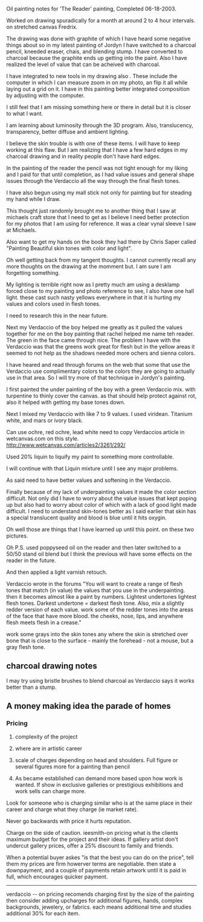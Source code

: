 Oil painting notes for 'The Reader' painting, Completed 06-18-2003.

Worked on drawing spuradically for a month at around 2 to 4 hour intervals. on stretched canvas Fredrix.

The drawing was done with graphite of which I have heard some negative things about so in my latest painting of Jordyn I have switched to a charcoal pencil, kneeded eraser, chais, and blending stump. I have converted to charcoal because the graphite ends up getting into the paint. Also I have realized the level of value that can be acheived with charcoal.

I have integrated to new tools in my drawing also . These include the computer in which I can measure zoom in on my photo, an flip it all while laying out a grid on it. I have in this painting better integrated composition by adjusting with the computer.

I still feel that I am missing something here or there in detail but it is closer to what I want.

I am learning about luminosity through the 3D program. Also, translucency, transparency, better diffuse and ambient lighting.

I believe the skin trouble is with one of these items. I will have to keep working at this flaw. But I am realizing that I have a few hard edges in my charcoal drawing and in reality people don't have hard edges.

In the painting of the reader the pencil was not tight enough for my liking and I paid for that until completion, as I had value issues and general shape issues through the Verdaccio all the way through the final flesh tones.

I have also begun using my mall stick not only for painting but for steading my hand while I draw.

This thought just randomly brought me to another thing that I saw at michaels craft store that I need to get as I believe I need better protection for my photos that I am using for reference. It was a clear vynal sleeve I saw at Michaels.

Also want to get my hands on the book they had there by Chris Saper called "Painting Beautiful skin tones with color and light".

Oh well getting back from my tangent thoughts. I cannot currently recall any more thoughts on the drawing at the momment but. I am sure I am forgetting something.

My lighting is terrible right now as I pretty much am using a desklamp forced close to my painting and photo reference to see, I also have one hall light. these cast such nasty yellows everywhere in that it is hurting my values and colors used in flesh tones.

I need to research this in the near future.

Next my Verdaccio of the boy helped me greatly as it pulled the values together for me on the boy painting that rachel helped me name teh reader. The green in the face came through nice. The problem I have with the Verdaccio was that the greens work great for flesh but in the yellow areas it seemed to not help as the shadows needed more ochers and sienna colors.

I have heared and read through forums on the web that some that use the Verdaccio use complimentary colors to the colors they are going to actually use in that area. So I will try more of that technique in Jordyn's painting.

I first painted the under painting of the boy with a green Verdaccio mix. with turpentine to thinly cover the canvas. as that should help protect against rot, also it helped with getting my base tones down.

Next I mixed my Verdaccio with like 7 to 9 values. I used viridean. Titanium white, and mars or ivory black.

Can use ochre, red ochre, lead white need to copy Verdaccios article in wetcanvas.com on this style. http://www.wetcanvas.com/articles2/3261/292/

Used 20% liquin to liquify my paint to something more controllable.

I will continue with that Liquin mixture until I see any major problems.

As said need to have better values and softening in the Verdaccio.

Finally because of my lack of underpainting values it made the color section difficult. Not only did I have to worry about the value issues that kept poping up but also had to worry about color of which with a lack of good light made difficult. I need to understand skin-tones better as I said earlier that skin has a special translucent quality and blood is blue until it hits oxygin.

Oh well those are things that I have learned up until this point. on these two pictures.

Oh P.S. used poppyseed oil on the reader and then later switched to a 50/50 stand oil blend but I think the previous will have some effects on the reader in the future.

And then applied a light varnish retouch.

Verdaccio wrote in the forums "You will want to create a range of flesh tones that match (in value) the values that you use in the underpainting. then it becomes almost like a paint by numbers. Lightest undertones lightest flesh tones. Darkest undertone =  darkest flesh tone. Also, mix a slightly redder version of each value. work some of the redder tones into the areas of the face that have more blood. the cheeks, nose, lips, and anywhere flesh meets flesh in a crease."

work some grays into the skin tones any where the skin is stretched over bone that is close to the surface - mainly the forehead - not a mouse, but a gray flesh tone.

## charcoal drawing notes

I may try using bristle brushes to blend charcoal as Verdaccio says it works better than a stump.

## A money making idea the parade of homes

### Pricing
1. complexity of the project
2. where are in artistic career

1. scale of charges depending on head and shoulders. Full figure or several figures more for a painting than pencil
2. As became established can demand more based upon how work is wanted. If show in exclusive galleries or prestigious exhibitions and work sells can charge more.

Look for someone who is charging similar who is at the same place in their career and charge what they charge (ie market rate).

Never go backwards with price it hurts reputation.

Charge on the side of caution. ieesmith-on pricing
what is the clients maximum budget for the project and their ideas. If gallery artist don't undercut gallery prices, offer a 25% discount to family and friends.

When a potential buyer askes "is that the best you can do on the price", tell them my prices are firm howerver terms are negotiable. then state a downpayment, and a couple of payments retain artwork until it is paid in full, which encourages quicker payment.

---
verdaccio -- on pricing recomends charging first by the size of the painting then consider adding upcharges for additional figures, hands, complex backgrounds, jewelery, or fabrics. each means additional time and studies additional 30% for each item.